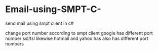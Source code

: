 # Email-using-SMPT-C-
send mail using smpt client in c#



change port number according to smpt client google has different port number ssl/tsl
likewise hotmail and yahoo has also has different port numbers
